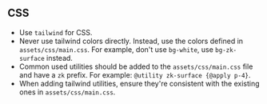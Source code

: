 ## CSS

- Use `tailwind` for CSS.
- Never use tailwind colors directly. Instead, use the colors defined in `assets/css/main.css`. For example, don't use `bg-white`, use `bg-zk-surface` instead.
- Common used utilities should be added to the `assets/css/main.css` file and have a `zk` prefix. For example: `@utility zk-surface {@apply p-4}`.
- When adding tailwind utilities, ensure they're consistent with the existing ones in `assets/css/main.css`.
